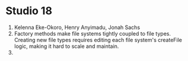 # Studio 18
1. Kelenna Eke-Okoro, Henry Anyimadu, Jonah Sachs
2. Factory methods make file systems tightly coupled to file types. Creating new file types requires editing each file system's createFile logic, making it hard to scale and maintain.
3. 
